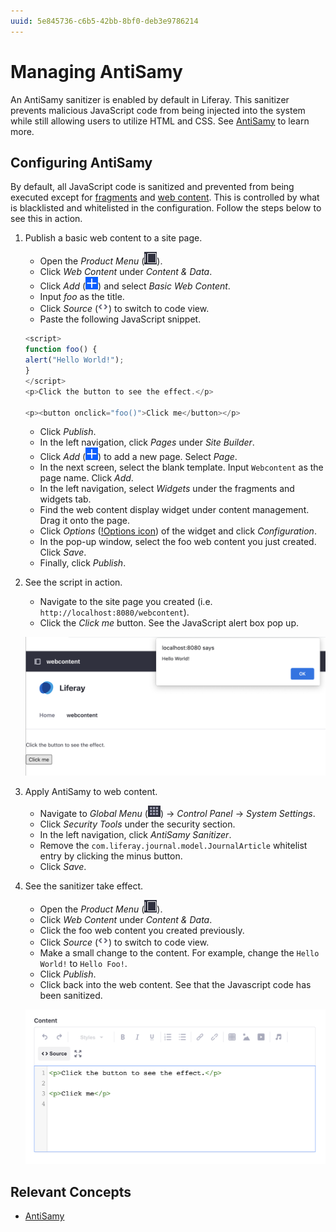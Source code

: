 ```yaml
---
uuid: 5e845736-c6b5-42bb-8bf0-deb3e9786214
---
```

# Managing AntiSamy

An AntiSamy sanitizer is enabled by default in Liferay. This sanitizer prevents malicious JavaScript code from being injected into the system while still allowing users to utilize HTML and CSS. See [AntiSamy](https://learn.liferay.com/web/guest/w/dxp/installation-and-upgrades/securing-liferay/using-antisamy) to learn more. 

## Configuring AntiSamy

By default, all JavaScript code is sanitized and prevented from being executed except for [fragments](https://learn.liferay.com/web/guest/w/dxp/site-building/creating-pages/page-fragments-and-widgets/using-fragments) and [web content](https://learn.liferay.com/web/guest/w/dxp/content-authoring-and-management/web-content). This is controlled by what is blacklisted and whitelisted in the configuration. Follow the steps below to see this in action.

1. Publish a basic web content to a site page.

   * Open the _Product Menu_ (![Product Menu](../../images/icon-product-menu.png)).
   * Click _Web Content_ under _Content & Data_.
   * Click _Add_ (![Add icon](../../images/icon-add.png)) and select _Basic Web Content_.
   * Input _foo_ as the title.
   * Click _Source_ (![Code icon](../../images/icon-code.png)) to switch to code view.
   * Paste the following JavaScript snippet.

   ```javascript
   <script>
   function foo() {
   alert("Hello World!");
   }
   </script>
   <p>Click the button to see the effect.</p>

   <p><button onclick="foo()">Click me</button></p>
   ```
   * Click _Publish_.
   * In the left navigation, click _Pages_ under _Site Builder_.
   * Click _Add_ (![Add icon](../../images/icon-add.png)) to add a new page. Select _Page_.
   * In the next screen, select the blank template. Input `Webcontent` as the page name. Click _Add_.
   * In the left navigation, select _Widgets_ under the fragments and widgets tab.
   * Find the web content display widget under content management. Drag it onto the page.
   * Click _Options_ ([!Options icon](../../images/icon-actions.png)) of the widget and click _Configuration_.
   * In the pop-up window, select the foo web content you just created. Click _Save_.
   * Finally, click _Publish_.

1. See the script in action.

   * Navigate to the site page you created (i.e. `http://localhost:8080/webcontent`).
   * Click the _Click me_ button. See the JavaScript alert box pop up.

   ![The alert box pops up after clicking the button.](./managing-antisamy/images/01.png)

1. Apply AntiSamy to web content.

   * Navigate to _Global Menu_ (![Global Menu](../../images/icon-applications-menu.png)) &rarr; _Control Panel_ &rarr; _System Settings_.
   * Click _Security Tools_ under the security section.
   * In the left navigation, click _AntiSamy Sanitizer_.
   * Remove the `com.liferay.journal.model.JournalArticle` whitelist entry by clicking the minus button.
   * Click _Save_.

1. See the sanitizer take effect.

   * Open the _Product Menu_ (![Product Menu](../../images/icon-product-menu.png)).
   * Click _Web Content_ under _Content & Data_.
   * Click the foo web content you created previously.
   * Click _Source_ (![Code icon](../../images/icon-code.png)) to switch to code view.
   * Make a small change to the content. For example, change the `Hello World!` to `Hello Foo!`. 
   * Click _Publish_.
   * Click back into the web content. See that the Javascript code has been sanitized.

   ![The web content is sanitized by AntiSamy.](./managing-antisamy/images/02.png)

## Relevant Concepts

- [AntiSamy](https://learn.liferay.com/web/guest/w/dxp/installation-and-upgrades/securing-liferay/using-antisamy)
